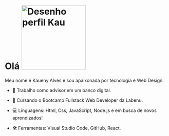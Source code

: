 
<h1 align="justify">
   Olá
<img width="200" alt="Desenho perfil Kau " src="https://user-images.githubusercontent.com/63555634/88557975-4e92a700-d001-11ea-9a94-f8fdca4814d5.png"> </h1>

<p align="justify"> Meu nome é Kaueny Alves e sou apaixonada por tecnologia e  Web Design.

- 🏦 Trabalho como advisor em um banco digital.

- 📝 Cursando o Bootcamp Fullstack Web Developer da Labenu.

- 💻 Linguagens: Html, Css, JavaScript, Node.js e em busca de novos aprendizados!

- 🛠 Ferramentas: Visual Studio Code, GitHub, React. </p>



<!--
**Kaueny-Alves/Kaueny-Alves** is a ✨ _special_ ✨ repository because its `README.md` (this file) appears on your GitHub profile.

